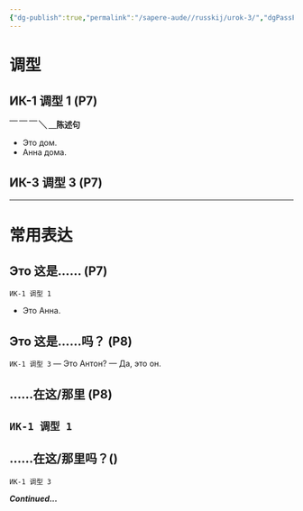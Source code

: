```yaml
---
{"dg-publish":true,"permalink":"/sapere-aude//russkij/urok-3/","dgPassFrontmatter":true}
---
```


# 调型
## ИК-1 调型 1 (P7)

**￣ ￣ ￣ ╲ ＿陈述句**

- Это дом.
- Анна дома.

## ИК-3 调型 3 (P7)


---
# 常用表达
## Это 这是…… (P7)
`ИК-1 调型 1` 
- Это Анна.

## Это 这是……吗？ (P8)
`ИК-1 调型 3` 
— Это Антон?
— Да, это он. 

## ……在这/那里 (P8)
`ИК-1 调型 1` 
- 
## ……在这/那里吗？()
`ИК-1 调型 3` 


***Continued...***